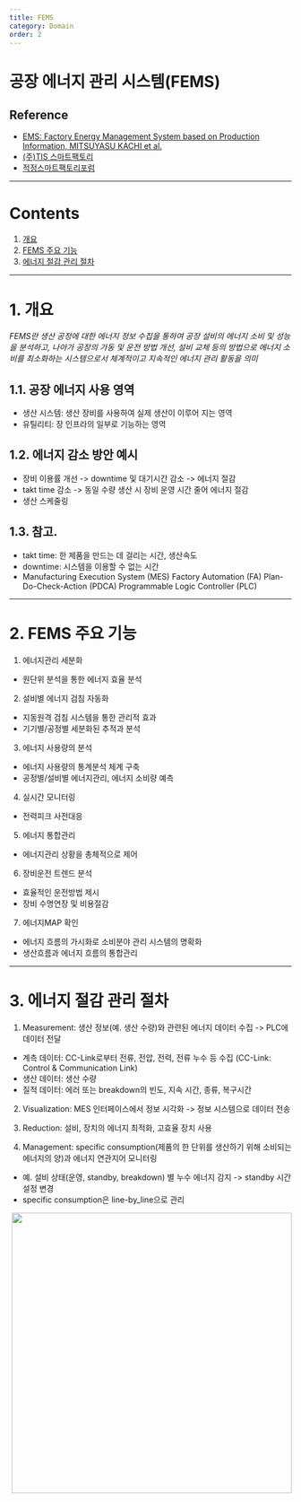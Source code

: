 ```yaml
---
title: FEMS
category: Domain
order: 2
---
```


# 공장 에너지 관리 시스템(FEMS)

## Reference 
- [EMS: Factory Energy Management System based on Production Information, MITSUYASU KACHI et al.](http://www.wseas.us/e-library/conferences/2013/Morioka/ISMA/ISMA-05.pdf)
- [(주)TIS 스마트팩토리](http://www.tisys.co.kr/sub2_1.html)
- [적정스마트팩토리포럼](http://fab.snu.ac.kr/smart/%EC%A0%81%EC%A0%95%EC%8A%A4%EB%A7%88%ED%8A%B8%ED%8C%A9%ED%86%A0%EB%A6%AC%ED%8F%AC%EB%9F%BC_%EC%BD%94%EC%97%90%EB%B2%84_.pdf)

---

# Contents
1. [개요](#1-개요)
2. [FEMS 주요 기능](#2-fems-주요-기능)
3. [에너지 절감 관리 절차](#3-에너지-절감-관리-절차)

---

# 1. 개요

*FEMS란 생산 공정에 대한 에너지 정보 수집을 통하여 공장 설비의 에너지 소비 및 성능을 분석하고, 나아가 공장의 가동 및 운전 방법 개선, 설비 교체 등의 방법으로 에너지 소비를 최소화하는 시스템으로서 체계적이고 지속적인 에너지 관리 활동을 의미*
## 1.1. 공장 에너지 사용 영역
-  생산 시스템: 생산 장비를 사용하여 실제 생산이 이루어 지는 영역
-  유틸리티: 장 인프라의 일부로 기능하는 영역

## 1.2. 에너지 감소 방안 예시
- 장비 이용률 개선 -> downtime 및 대기시간 감소 -> 에너지 절감
- takt time 감소 -> 동일 수량 생산 시 장비 운영 시간 줄어 에너지 절감
- 생산 스케줄링

## 1.3. 참고.
- takt time: 한 제품을 만드는 데 걸리는 시간, 생산속도
- downtime: 시스템을 이용할 수 없는 시간
- Manufacturing Execution System (MES)
Factory Automation (FA)
Plan-Do-Check-Action (PDCA)
Programmable Logic Controller (PLC)

---

# 2. FEMS 주요 기능
1. 에너지관리 세분화 
- 원단위 분석을 통한 에너지 효율 분석 
2. 설비별 에너지 검침 자동화 
- 지동원격 검침 시스템을 통한 관리적 효과 
- 기기별/공정별 세분화된 추적과 분석 
3. 에너지 사용량의 분석
- 에너지 사용량의 통계분석 체계 구축 
- 공정별/설비별 에너지관리, 에너지 소비량 예측 
4. 실시간 모니터링 
- 전력피크 사전대응 
5. 에너지 통합관리 
- 에너지관리 상황을 총체적으로 제어 
6. 장비운전 트렌드 분석 
- 효율적인 운전방법 제시 
- 장비 수명연장 및 비용절감 
 7. 에너지MAP 확인 
- 에너지 흐름의 가시화로 소비분야 관리 시스템의 명확화 
- 생산흐름과 에너지 흐름의 통합관리

---

# 3. 에너지 절감 관리 절차
1. Measurement: 생산 정보(예. 생산 수량)와 관련된 에너지 데이터 수집 -> PLC에 데이터 전달
- 계측 데이터: CC-Link로부터 전류, 전압, 전력, 전류 누수 등 수집
(CC-Link: Control & Communication Link)
- 생산 데이터: 생산 수량
- 질적 데이터: 에러 또는 breakdown의 빈도, 지속 시간, 종류, 복구시간

2. Visualization: MES 인터페이스에서 정보 시각화 -> 정보 시스템으로 데이터 전송

3. Reduction: 설비, 장치의 에너지 최적화, 고효율 장치 사용
4. Management: specific consumption(제품의 한 단위를 생산하기 위해 소비되는 에너지의 양)과 에너지 연관지어 모니터링
- 예. 설비 상태(운영, standby, breakdown) 별 누수 에너지 감지 -> standby 시간 설정 변경
- specific consumption은 line-by_line으로 관리

<center><img class="center" src="http://www.tisys.co.kr/images/sub/sub0201_img01.jpg" style="float:right" width=500px></center>


